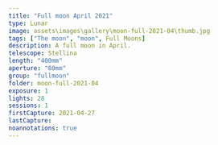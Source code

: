 ```yaml
---
title: "Full moon April 2021"
type: Lunar
image: assets\images\gallery\moon-full-2021-04\thumb.jpg
tags: ["The moon", "moon", Full Moons]
description: A full moon in April.
telescope: Stellina
length: "400mm"
aperture: "80mm"
group: "fullmoon"
folder: moon-full-2021-04
exposure: 1
lights: 28
sessions: 1
firstCapture: 2021-04-27
lastCapture:
noannotations: true
---
```

